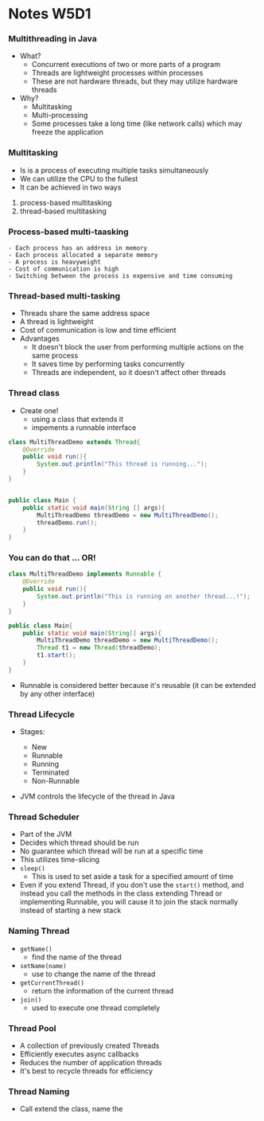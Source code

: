 # Notes W5D1

### Multithreading in Java

- What?
    - Concurrent executions of two or more parts of a program
    - Threads are lightweight processes within processes
    - These are not hardware threads, but they may utilize hardware threads
- Why?
    - Multitasking
    - Multi-processing
    - Some processes take a long time (like network calls) which may freeze the application

### Multitasking

- Is is a process of executing multiple tasks simultaneously 
- We can utilize the CPU to the fullest
- It can be achieved in two ways

1. process-based multitasking
2. thread-based multitasking

### Process-based multi-taasking 

    - Each process has an address in memory
    - Each process allocated a separate memory
    - A process is heavyweight
    - Cost of communication is high
    - Switching between the process is expensive and time consuming

### Thread-based multi-tasking 

- Threads share the same address space
- A thread is lightweight
- Cost of communication is low and time efficient
- Advantages 
    - It doesn't block the user from performing multiple actions on the same process
    - It saves time by performing tasks concurrently
    - Threads are independent, so it doesn't affect other threads

### Thread class

- Create one!
    - using a class that extends it
    - impements a runnable interface

```java
class MultiThreadDemo extends Thread{
    @Override
    public void run(){
        System.out.println("This thread is running...");
    }
}


public class Main {
    public static void main(String [] args){
        MultiThreadDemo threadDemo = new MultiThreadDemo();
        threadDemo.run();
    }
}
```

### You can do that ... OR!


```java
class MultiThreadDemo implements Runnable {
    @Override
    public void run(){
        System.out.println("This is running on another thread...!");
    }
}

public class Main{
    public static void main(String[] args){
        MultiThreadDemo threadDemo = new MultiThreadDemo();
        Thread t1 = new Thread(threadDemo);
        t1.start();
    }
}

```

- Runnable is considered better because it's reusable (it can be extended by any other interface)

### Thread Lifecycle

- Stages:
    - New
    - Runnable
    - Running
    - Terminated 
    - Non-Runnable

- JVM controls the lifecycle of the thread in Java 

### Thread Scheduler

- Part of the JVM
- Decides which thread should be run
- No guarantee which thread will be run at a specific time
- This utilizes time-slicing
- `sleep()`
    - This is used to set aside a task for a specified amount of time
- Even if you extend Thread, if you don't use the `start()` method, and instead you call the methods in the class extending Thread or implementing Runnable, you will cause it to join the stack normally instead of starting a new stack

### Naming Thread

- `getName()` 
    - find the name of the thread
- `setName(name)`
    - use to change the name of the thread
- `getCurrentThread()`
    - return the information of the current thread
- `join()`
    - used to execute one thread completely

### Thread Pool

- A collection of previously created Threads
- Efficiently executes async callbacks
- Reduces the number of application threads
- It's best to recycle threads for efficiency

### Thread Naming

- Call extend the class, name the  
